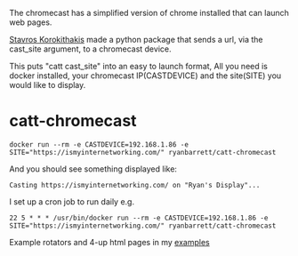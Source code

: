The chromecast has a simplified version of chrome installed that can launch web pages. 

[Stavros Korokithakis](https://github.com/skorokithakis/catt) made a python package that sends a url, via the cast_site argument, to a chromecast device.

This puts "catt cast_site" into an easy to launch format, All you need is docker installed, your chromecast IP(CASTDEVICE) and the site(SITE) you would like to display.


# catt-chromecast

```
docker run --rm -e CASTDEVICE=192.168.1.86 -e SITE="https://ismyinternetworking.com/" ryanbarrett/catt-chromecast
```

And you should see something displayed like:
```
Casting https://ismyinternetworking.com/ on "Ryan's Display"...
```
 
 
I set up a cron job to run daily e.g.
```
22 5 * * * /usr/bin/docker run --rm -e CASTDEVICE=192.168.1.86 -e SITE="https://ismyinternetworking.com/" ryanbarrett/catt-chromecast
```


Example rotators and 4-up html pages in my [examples](https://bitbucket.org/ryan_barrett/catt-chromecast/src/master/examples/)
